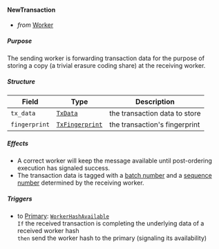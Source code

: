 #### NewTransaction
- _from_ [Worker](../worker.md)

##### Purpose
<!-- --8<-- [start:blurb] -->
The sending worker is forwarding transaction data for the purpose of storing a copy (a trivial erasure coding share) at the receiving worker.
<!-- --8<-- [end:blurb] -->

##### Structure
| Field         | Type                              | Description                   |
|---------------|-----------------------------------|-------------------------------|
| `tx_data`     | [`TxData`](#TxData)               | the transaction data to store |
| `fingerprint` | [`TxFingerprint`](#TxFingerprint) | the transaction's fingerprint |

##### Effects
- A correct worker will keep the message available until
  post-ordering execution has signaled success.
- The transaction data is tagged with a
  [batch number](#BatchNumber) and a
  [sequence number](#SequenceNumber)
  determined by the receiving worker.

##### Triggers
- to [Primary](../primary.md): [`WorkerHashAvailable`](../primary/worker-hash-available.md)  
  `If` the received transaction is completing the underlying data of a received worker hash  
  `then` send the worker hash to the primary (signaling its availability)  
